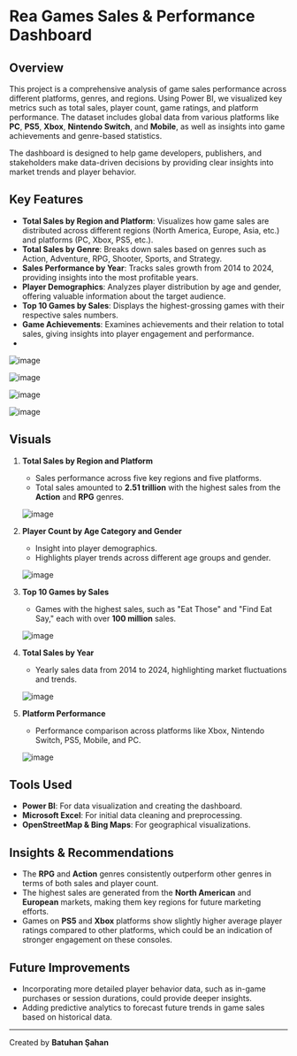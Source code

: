 # Rea Games Sales & Performance Dashboard

## Overview

This project is a comprehensive analysis of game sales performance across different platforms, genres, and regions. Using Power BI, we visualized key metrics such as total sales, player count, game ratings, and platform performance. The dataset includes global data from various platforms like **PC**, **PS5**, **Xbox**, **Nintendo Switch**, and **Mobile**, as well as insights into game achievements and genre-based statistics.

The dashboard is designed to help game developers, publishers, and stakeholders make data-driven decisions by providing clear insights into market trends and player behavior.

## Key Features

- **Total Sales by Region and Platform**: Visualizes how game sales are distributed across different regions (North America, Europe, Asia, etc.) and platforms (PC, Xbox, PS5, etc.).
- **Total Sales by Genre**: Breaks down sales based on genres such as Action, Adventure, RPG, Shooter, Sports, and Strategy.
- **Sales Performance by Year**: Tracks sales growth from 2014 to 2024, providing insights into the most profitable years.
- **Player Demographics**: Analyzes player distribution by age and gender, offering valuable information about the target audience.
- **Top 10 Games by Sales**: Displays the highest-grossing games with their respective sales numbers.
- **Game Achievements**: Examines achievements and their relation to total sales, giving insights into player engagement and performance.
- 
![image](https://github.com/user-attachments/assets/68d49346-57d8-47b7-b07b-9c5dcedc4b11)

![image](https://github.com/user-attachments/assets/31eb1e81-091d-418e-ba06-eb8190fd9844)

![image](https://github.com/user-attachments/assets/41b03df6-64e4-490a-b27b-b2227badfb7f)

![image](https://github.com/user-attachments/assets/84503ce7-f690-48d4-ab0e-cfdbcbcb1b9a)


## Visuals

1. **Total Sales by Region and Platform**
   - Sales performance across five key regions and five platforms.
   - Total sales amounted to **2.51 trillion** with the highest sales from the **Action** and **RPG** genres.
   
   ![image](https://github.com/user-attachments/assets/6fa1f869-0d28-4c1d-85e9-a38898e5cb50)

2. **Player Count by Age Category and Gender**
   - Insight into player demographics.
   - Highlights player trends across different age groups and gender.
   
   ![image](https://github.com/user-attachments/assets/aaf6cc72-a34e-49b4-a412-e8dfe85afb42)

3. **Top 10 Games by Sales**
   - Games with the highest sales, such as "Eat Those" and "Find Eat Say," each with over **100 million** sales.
   
   ![image](https://github.com/user-attachments/assets/84939fa9-0c99-444f-ae36-289eb6fdab20)

4. **Total Sales by Year**
   - Yearly sales data from 2014 to 2024, highlighting market fluctuations and trends.
   
   ![image](https://github.com/user-attachments/assets/c2df9afb-bbfe-400f-bd99-5627c4f81190)

5. **Platform Performance**
   - Performance comparison across platforms like Xbox, Nintendo Switch, PS5, Mobile, and PC.
   
   ![image](https://github.com/user-attachments/assets/07391d00-9e36-4b74-8f08-2fbc7160664b)

## Tools Used

- **Power BI**: For data visualization and creating the dashboard.
- **Microsoft Excel**: For initial data cleaning and preprocessing.
- **OpenStreetMap & Bing Maps**: For geographical visualizations.

## Insights & Recommendations

- The **RPG** and **Action** genres consistently outperform other genres in terms of both sales and player count.
- The highest sales are generated from the **North American** and **European** markets, making them key regions for future marketing efforts.
- Games on **PS5** and **Xbox** platforms show slightly higher average player ratings compared to other platforms, which could be an indication of stronger engagement on these consoles.

## Future Improvements

- Incorporating more detailed player behavior data, such as in-game purchases or session durations, could provide deeper insights.
- Adding predictive analytics to forecast future trends in game sales based on historical data.

---

Created by **Batuhan Şahan**
